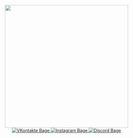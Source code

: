 <div id="header" align="center">
<img src= "https://media.giphy.com/media/XD9o33QG9BoMis7iM4/giphy.gif" width="400">
<div>
<div id = "bages">
<a href="https://vk.com/omnymnym9">
  <img src = "https://img.shields.io/badge/Vkontakte-blue?logo=Vkontakte&logoColor=white&style=for-the-badge" alt="VKontakte Bage">
  </a>
<a href="https://www.instagram.com/_.rizhiy._">
  <img src = "https://img.shields.io/badge/Instagram-purple?logo=Instagram&logoColor=black&style=for-the-badge" alt="Instagram Bage">
  </a>
<a href="https://discord.com/users/485763748108173344/">
  <img src = "https://img.shields.io/badge/Discord-black?logo=Discord&logoColor=white&style=for-the-badge" alt="Discord Bage">
  </a>
